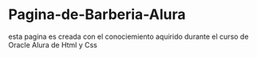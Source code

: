 # Pagina-de-Barberia-Alura
esta pagina es creada con el conociemiento aquirido durante el curso de Oracle Alura de Html y Css
